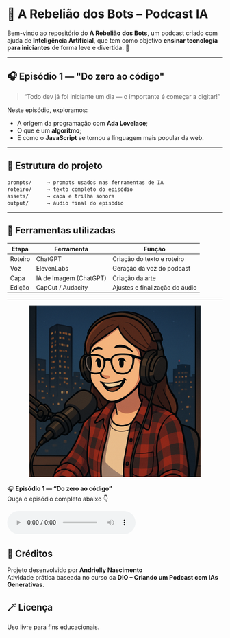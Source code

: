 # 🤖 A Rebelião dos Bots – Podcast IA

Bem-vindo ao repositório do **A Rebelião dos Bots**, um podcast criado com ajuda de **Inteligência Artificial**, que tem como objetivo **ensinar tecnologia para iniciantes** de forma leve e divertida. 🚀

---

## 🎧 Episódio 1 — "Do zero ao código"

> “Todo dev já foi iniciante um dia — o importante é começar a digitar!”

Neste episódio, exploramos:
- A origem da programação com **Ada Lovelace**;
- O que é um **algoritmo**;
- E como o **JavaScript** se tornou a linguagem mais popular da web.

---

## 🧩 Estrutura do projeto

```
prompts/     → prompts usados nas ferramentas de IA  
roteiro/     → texto completo do episódio  
assets/      → capa e trilha sonora  
output/      → áudio final do episódio  
```

---

## 🧠 Ferramentas utilizadas

| Etapa | Ferramenta | Função |
|-------|-------------|--------|
| Roteiro | ChatGPT | Criação do texto e roteiro |
| Voz | ElevenLabs | Geração da voz do podcast |
| Capa | IA de Imagem (ChatGPT) | Criação da arte |
| Edição | CapCut / Audacity | Ajustes e finalização do áudio |

---

<p align="center">
  <img src="assets/capa_episodio1.png" alt="Capa do podcast A Rebelião dos Bots" width="400px">
</p>

🎧 **Episódio 1 — “Do zero ao código”**  
Ouça o episódio completo abaixo 👇  

<audio controls src="./output/episodio1_audio_final.mp3">
</audio>

## 📜 Créditos
Projeto desenvolvido por **Andrielly Nascimento**  
Atividade prática baseada no curso da **DIO – Criando um Podcast com IAs Generativas**.

## 🪄 Licença
Uso livre para fins educacionais.
